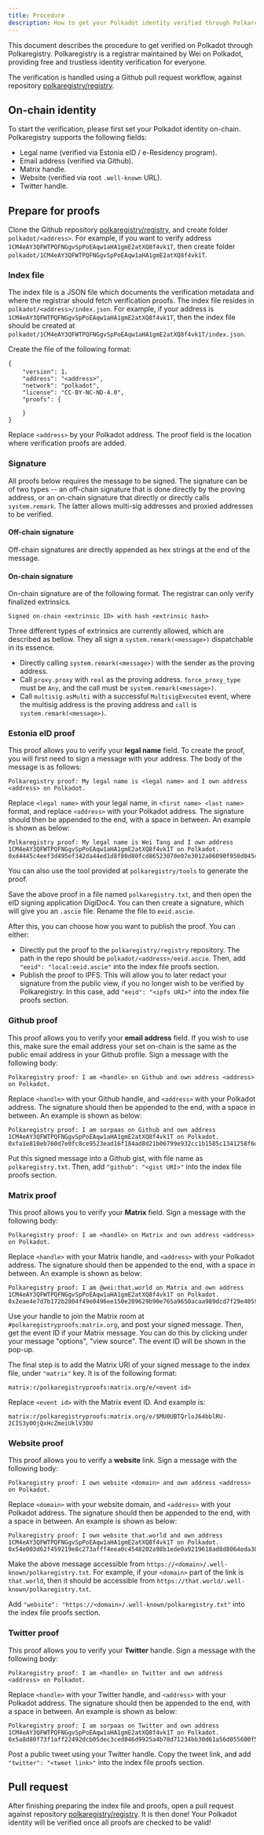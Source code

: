 ```yaml
---
title: Procedure
description: How to get your Polkadot identity verified through Polkaregistry.
---
```


This document describes the procedure to get verified on Polkadot through
Polkaregistry. Polkaregistry is a registrar maintained by Wei on Polkadot,
providing free and trustless identity verification for everyone.

The verification is handled using a Github pull request workflow, against
repository [polkaregistry/registry](https://github.com/polkaregistry/registry).

## On-chain identity

To start the verification, please first set your Polkadot identity on-chain.
Polkaregistry supports the following fields:

* Legal name (verified via Estonia eID / e-Residency program).
* Email address (verified via Github).
* Matrix handle.
* Website (verified via root `.well-known` URL).
* Twitter handle.

## Prepare for proofs

Clone the Github repository
[polkaregistry/registry](https://github.com/polkaregistry/registry), and create
folder `polkadot/<address>`. For example, if you want to verify address
`1CM4eAY3QFWTPQFNGgvSpPoEAqw1aHA1gmE2atXQ8f4vk1T`, then create folder
`polkadot/1CM4eAY3QFWTPQFNGgvSpPoEAqw1aHA1gmE2atXQ8f4vk1T`.

### Index file

The index file is a JSON file which documents the verification metadata and
where the registrar should fetch verification proofs. The index file resides in
`polkadot/<address>/index.json`. For example, if your address is
`1CM4eAY3QFWTPQFNGgvSpPoEAqw1aHA1gmE2atXQ8f4vk1T`, then the index file should be
created at
`polkadot/1CM4eAY3QFWTPQFNGgvSpPoEAqw1aHA1gmE2atXQ8f4vk1T/index.json`.

Create the file of the following format:

```
{
    "version": 1，
    "address": "<address>",
    "network": "polkadot",
    "license": "CC-BY-NC-ND-4.0",
    "proofs": {

    }
}
```

Replace `<address>` by your Polkadot address. The proof field is the location
where verification proofs are added.

### Signature

All proofs below requires the message to be signed. The signature can
be of two types -- an off-chain signature that is done directly by the
proving address, or an on-chain signature that directly or directly
calls `system.remark`. The latter allows multi-sig addresses and
proxied addresses to be verified.

#### Off-chain signature

Off-chain signatures are directly appended as hex strings at the end
of the message.

#### On-chain signature

On-chain signature are of the following format. The registrar can only
verify finalized extrinsics.

```
Signed on-chain <extrinsic ID> with hash <extrinsic hash>
```

Three different types of extrinsics are currently allowed, which are
described as bellow. They all sign a `system.remark(<message>)`
dispatchable in its essence.

* Directly calling `system.remark(<message>)` with the sender as the
  proving address.
* Call `proxy.proxy` with `real` as the proving address.
  `force_proxy_type` must be `Any`, and the call must be
  `system.remark(<message>)`.
* Call `multisig.asMulti` with a successful `MultisigExecuted` event,
  where the multisig address is the proving address and `call` is
  `system.remark(<message>)`.

### Estonia eID proof

This proof allows you to verify your **legal name** field. To create the proof,
you will first need to sign a message with your address. The body of the message
is as follows:

```
Polkaregistry proof: My legal name is <legal name> and I own address <address> on Polkadot.
```

Replace `<legal name>` with your legal name, in `<first name> <last name>`
format, and replace `<address>` with your Polkadot address. The signature should
then be appended to the end, with a space in between. An example is shown as
below:

```
Polkaregistry proof: My legal name is Wei Tang and I own address 1CM4eAY3QFWTPQFNGgvSpPoEAqw1aHA1gmE2atXQ8f4vk1T on Polkadot. 0xd4445c4eef3d495ef342da44ed1d8f80d80fcd86523070e07e3012a06090f950d045cf9b30c8674c6c81f74333f222bd89281e1a214c330e2c07856604ac5c8f
```

You can also use the tool provided at `polkaregistry/tools` to generate the
proof.

Save the above proof in a file named `polkaregistry.txt`, and then open the eID
signing application DigiDoc4. You can then create a signature, which will give
you an `.ascie` file. Rename the file to `eeid.ascie`.

After this, you can choose how you want to publish the proof. You can either:

* Directly put the proof to the `polkaregistry/registry` repository. The path
  in the repo should be `polkadot/<address>/eeid.ascie`. Then, add `"eeid":
  "local:eeid.ascie"` into the index file proofs section.
* Publish the proof to IPFS. This will allow you to later redact your signature
  from the public view, if you no longer wish to be verified by Polkaregistry.
  In this case, add `"eeid": "<ipfs URI>"` into the index file proofs section.

### Github proof

This proof allows you to verify your **email address** field. If you wish to use
this, make sure the email address your set on-chain is the same as the public
email address in your Github profile. Sign a message with the following body:

```
Polkaregistry proof: I am <handle> on Github and own address <address> on Polkadot.
```

Replace `<handle>` with your Github handle, and `<address>` with your Polkadot
address. The signature should then be appended to the end, with a space in
between. An example is shown as below:

```
Polkaregistry proof: I am sorpaas on Github and own address 1CM4eAY3QFWTPQFNGgvSpPoEAqw1aHA1gmE2atXQ8f4vk1T on Polkadot. 0xfa1e810eb760d7e0fc8ce9523ead16f184ad8d21b06799e932cc1b1585c1341258f6d7e3b021d82d4f18675fc5e29932c1e1d943a12f8ac49381f1d9e401bd8a
```

Put this signed message into a Github gist, with file name as
`polkaregistry.txt`. Then, add `"github": "<gist URI>"` into the index file
proofs section.

### Matrix proof

This proof allows you to verify your **Matrix** field. Sign a message with the
following body:

```
Polkaregistry proof: I am <handle> on Matrix and own address <address> on Polkadot.
```

Replace `<handle>` with your Matrix handle, and `<address>` with your Polkadot
address. The signature should then be appended to the end, with a space in
between. An example is shown as below:

```
Polkaregistry proof: I am @wei:that.world on Matrix and own address 1CM4eAY3QFWTPQFNGgvSpPoEAqw1aHA1gmE2atXQ8f4vk1T on Polkadot. 0x2eae4e7d7b172b2804f49e0496ee150e289629b90e765a9650acaa989dcd7f29e40590440efef040c1ace4d2e97bfde02fc10ceb4c0cdf42bc357b4b6a9edb87
```

Use your handle to join the Matrix room at `#polkaregistryproofs:matrix.org`,
and post your signed message. Then, get the event ID if your Matrix message. You
can do this by clicking under your message "options", "view source". The event
ID will be shown in the pop-up.

The final step is to add the Matrix URI of your signed message to the index
file, under `"matrix"` key. It is of the following format:

```
matrix:r/polkaregistryproofs:matrix.org/e/<event id>
```

Replace `<event id>` with the Matrix event ID. And example is:

```
matrix:r/polkaregistryproofs:matrix.org/e/$MU0UBTQrloJ64bblRU-2CIS3yOOjQxHcZmeiUklV30U
```

### Website proof

This proof allows you to verify a **website** link. Sign a message with the
following body:

```
Polkaregistry proof: I own website <domain> and own address <address> on Polkadot.
```

Replace `<domain>` with your website domain, and `<address>` with your Polkadot
address. The signature should then be appended to the end, with a space in
between. An example is shown as below:

```
Polkaregistry proof: I own website that.world and own address 1CM4eAY3QFWTPQFNGgvSpPoEAqw1aHA1gmE2atXQ8f4vk1T on Polkadot. 0x54e003d62f459219e8c273afff4eea0c4548202a98b1ede0a9219618ad8d8064eda38fb58f4858fb31dade71bf68969741a29b20d25ec841c4889b7c7f649388
```

Make the above message accessible from
`https://<domain>/.well-known/polkaregistry.txt`. For example, if your
`<domain>` part of the link is `that.world`, then it should be accessible from
`https://that.world/.well-known/polkaregistry.txt`.

Add `"website": "https://<domain>/.well-known/polkaregistry.txt"` into the index
file proofs section.

### Twitter proof

This proof allows you to verify your **Twitter** handle. Sign a message with the
following body:

```
Polkaregistry proof: I am <handle> on Twitter and own address <address> on Polkadot.
```

Replace `<handle>` with your Twitter handle, and `<address>` with your Polkadot
address. The signature should then be appended to the end, with a space in
between. An example is shown as below:

```
Polkaregistry proof: I am sorpaas on Twitter and own address 1CM4eAY3QFWTPQFNGgvSpPoEAqw1aHA1gmE2atXQ8f4vk1T on Polkadot. 0x5a8d80f73f1aff22492dcb05dec3ced046d9925a4b78d71234bb30d61a56d055600f52001de5294fd0ea4eb20a838d6822909aa4085b893aab187027969afc84
```

Post a public tweet using your Twitter handle. Copy the tweet link, and add
`"twitter": "<tweet link>"` into the index file proofs section.

## Pull request

After finishing preparing the index file and proofs, open a pull request against
repository [polkaregistry/registry](https://github.com/polkaregistry/registry).
It is then done! Your Polkadot identity will be verified once all proofs are
checked to be valid!
